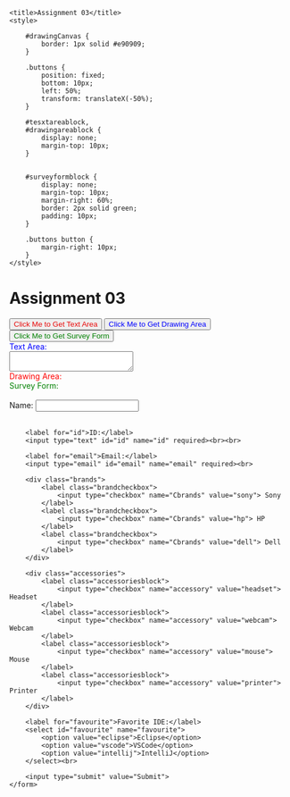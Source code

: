 <!DOCTYPE html>
<html lang="en">
<head>
    <meta charset="UTF-8">
    
    <title>Assignment 03</title>
    <style>
       
        #drawingCanvas {
            border: 1px solid #e90909;
        }

        .buttons {
            position: fixed;
            bottom: 10px;
            left: 50%;
            transform: translateX(-50%);
        }
        
        #tesxtareablock,
        #drawingareablock {
            display: none;
            margin-top: 10px;
        }

        
        #surveyformblock {
            display: none;
            margin-top: 10px;
            margin-right: 60%;
            border: 2px solid green;
            padding: 10px;
        }

        .buttons button {
            margin-right: 10px;
        }
    </style>
</head>
<body>

<h1>Assignment 03</h1>


<div class="buttons">
    <button id="stextarea", style="color:#e90909">Click Me to Get Text Area</button>
    <button id="sdrawingbutton", style="color:blue">Click Me to Get Drawing Area</button>
    <button id="ssurveydetails", style="color: green;">Click Me to Get Survey Form</button>
</div>


<div id="tesxtareablock">
    <label for="textarea", margin="10" , style="color: blue;">Text Area:</label>
    <br>
    <textarea id="textarea" rows="2" cols="25"></textarea>
</div>


<div id="drawingareablock">
    <label for="drawingCanvas", margin="10", style="color: red;">Drawing Area:</label>
    <br>
    <canvas id="drawingCanvas" width="200" height="100"></canvas>
</div>


<div id="surveyformblock">
    <label margin="10" , style="color: green;">Survey Form:</label>
    <br>
    <br>
    <form>
        <label for="name">Name:</label>
        <input type="text" id="name" name="name" required><br><br>

        <label for="id">ID:</label>
        <input type="text" id="id" name="id" required><br><br>

        <label for="email">Email:</label>
        <input type="email" id="email" name="email" required><br>

        <div class="brands">
            <label class="brandcheckbox">
                <input type="checkbox" name="Cbrands" value="sony"> Sony
            </label>
            <label class="brandcheckbox">
                <input type="checkbox" name="Cbrands" value="hp"> HP
            </label>
            <label class="brandcheckbox">
                <input type="checkbox" name="Cbrands" value="dell"> Dell
            </label>
        </div>

        <div class="accessories">
            <label class="accessoriesblock">
                <input type="checkbox" name="accessory" value="headset"> Headset
            </label>
            <label class="accessoriesblock">
                <input type="checkbox" name="accessory" value="webcam"> Webcam
            </label>
            <label class="accessoriesblock">
                <input type="checkbox" name="accessory" value="mouse"> Mouse
            </label>
            <label class="accessoriesblock">
                <input type="checkbox" name="accessory" value="printer"> Printer
            </label>
        </div>

        <label for="favourite">Favorite IDE:</label>
        <select id="favourite" name="favourite">
            <option value="eclipse">Eclipse</option>
            <option value="vscode">VSCode</option>
            <option value="intellij">IntelliJ</option>
        </select><br>

        <input type="submit" value="Submit">
    </form>
</div>

<script>
   
    document.getElementById('stextarea').addEventListener('click', function() {
        toggleVisibility('tesxtareablock');
    });

   
    document.getElementById('sdrawingbutton').addEventListener('click', function() {
        toggleVisibility('drawingareablock');
        initializeDrawing();
    });

    
    document.getElementById('ssurveydetails').addEventListener('click', function() {
        toggleVisibility('surveyformblock');
    });

   
    function toggleVisibility(elementId) {
        var element = document.getElementById(elementId);
        element.style.display = (element.style.display === 'none' || element.style.display === '') ? 'block' : 'none';
    }

    function initializeDrawing() {
        var canvas = document.getElementById('drawingCanvas');
        context = canvas.getContext('2d');

        canvas.addEventListener('mousedown', startDrawing);
        canvas.addEventListener('mousemove', draw);
        canvas.addEventListener('mouseup', stopDrawing);
        canvas.addEventListener('mouseout', stopDrawing);
    }

  
    function startDrawing(e) {
        isDrawing = true;
        draw(e);
    }

   
    function draw(e) {
        if (!isDrawing) return;

        context.lineWidth = 5;
        context.lineCap = 'round';
        context.strokeStyle = '#000';

        context.lineTo(e.clientX - e.target.offsetLeft, e.clientY - e.target.offsetTop);
        context.stroke();
        context.beginPath();
        context.moveTo(e.clientX - e.target.offsetLeft, e.clientY - e.target.offsetTop);
    }

    
    function stopDrawing() {
        isDrawing = false;
        context.beginPath();
    }


</script>

</body>
</html>
